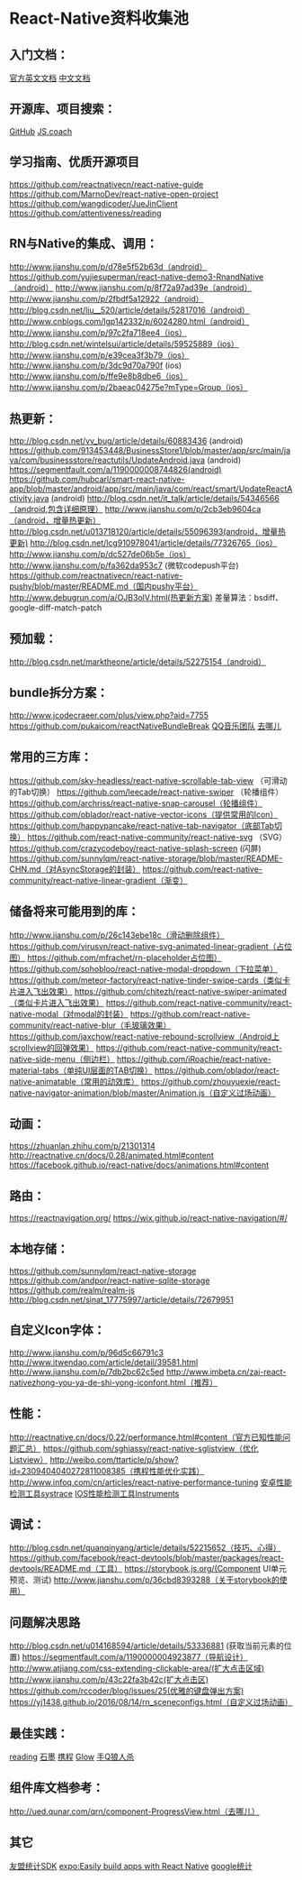 # React-Native资料收集池

## 入门文档：
[官方英文文档](https://facebook.github.io/react-native/)
[中文文档](http://reactnative.cn/)

## 开源库、项目搜索：
[GitHub](https://github.com/search?utf8=%E2%9C%93&q=react-native&type=)
[JS.coach](https://js.coach/react-native)

## 学习指南、优质开源项目
https://github.com/reactnativecn/react-native-guide
https://github.com/MarnoDev/react-native-open-project
https://github.com/wangdicoder/JueJinClient
https://github.com/attentiveness/reading

## RN与Native的集成、调用：
http://www.jianshu.com/p/d78e5f52b63d（android）
https://github.com/yujiesuperman/react-native-demo3-RnandNative（android）
http://www.jianshu.com/p/8f72a97ad39e（android）
http://www.jianshu.com/p/2fbdf5a12922（android）
http://blog.csdn.net/liu__520/article/details/52817016（android）
http://www.cnblogs.com/lgp142332/p/6024280.html（android）
http://www.jianshu.com/p/97c2fa718ee4（ios）
http://blog.csdn.net/wintelsui/article/details/59525889（ios）
http://www.jianshu.com/p/e39cea3f3b79（ios）
http://www.jianshu.com/p/3dc9d70a790f (ios)
http://www.jianshu.com/p/ffe9e8b8dbe6（ios）
http://www.jianshu.com/p/2baeac04275e?mType=Group（ios）

## 热更新：
http://blog.csdn.net/vv_bug/article/details/60883436 (android)
https://github.com/913453448/BusinessStore1/blob/master/app/src/main/java/com/businessstore/reactutils/UpdateAndroid.java (android)
https://segmentfault.com/a/1190000008744826(android)
https://github.com/hubcarl/smart-react-native-app/blob/master/android/app/src/main/java/com/react/smart/UpdateReactActivity.java (android)
http://blog.csdn.net/it_talk/article/details/54346566（android,包含详细原理）
http://www.jianshu.com/p/2cb3eb9604ca（android，增量热更新）
http://blog.csdn.net/u013718120/article/details/55096393(android，增量热更新)
http://blog.csdn.net/lcg910978041/article/details/77326765（ios）
http://www.jianshu.com/p/dc527de06b5e（ios）
http://www.jianshu.com/p/fa362da953c7 (微软codepush平台)
https://github.com/reactnativecn/react-native-pushy/blob/master/README.md（国内pushy平台）
http://www.debugrun.com/a/OJB3olV.html(热更新方案)
差量算法：bsdiff、google-diff-match-patch

## 预加载：
http://blog.csdn.net/marktheone/article/details/52275154（android）

## bundle拆分方案：
http://www.jcodecraeer.com/plus/view.php?aid=7755
https://github.com/pukaicom/reactNativeBundleBreak
[QQ音乐团队](https://mp.weixin.qq.com/s?__biz=MzI1NjEwMTM4OA==&mid=2651231742&idx=1&sn=1e5ab2536b97bd7c6776c2d215a9d8c6&scene=1&srcid=04240FnRrBh23Yz8a0Up0icS&key=b28b03434249256b07cd915f657014dd9a3cd79fc6a1552f597ec69788da4c0efaefdc328dd2c52f10b704d75775a98b&ascene=0&uin=NTkyMjI3NQ%3D%3D&devicetype=iMac+MacBookPro12%2C1+OSX+OSX+10.11.4+build(15E65)&version=11020201&pass_ticket=Sf%2BRR%2BcLL%2B55loFUPeIAYKSS9%2B77CfOES%2BMBRqAotxg%3D)
[去哪儿](http://www.ymfe.tech/blog/2017-01-17-QRN%E9%A6%96%E5%B1%8F%E5%8A%A0%E8%BD%BD%E9%80%9F%E5%BA%A6%E4%BC%98%E5%8C%96/)

## 常用的三方库：
https://github.com/skv-headless/react-native-scrollable-tab-view （可滑动的Tab切换）
https://github.com/leecade/react-native-swiper （轮播组件）
https://github.com/archriss/react-native-snap-carousel（轮播组件）
https://github.com/oblador/react-native-vector-icons（提供常用的Icon）
https://github.com/happypancake/react-native-tab-navigator（底部Tab切换）
https://github.com/react-native-community/react-native-svg （SVG）
https://github.com/crazycodeboy/react-native-splash-screen (闪屏)
https://github.com/sunnylqm/react-native-storage/blob/master/README-CHN.md（对AsyncStorage的封装）
https://github.com/react-native-community/react-native-linear-gradient（渐变）

## 储备将来可能用到的库：
http://www.jianshu.com/p/26c143ebe18c（滑动删除组件）
https://github.com/virusvn/react-native-svg-animated-linear-gradient（占位图）
https://github.com/mfrachet/rn-placeholder占位图）
https://github.com/sohobloo/react-native-modal-dropdown（下拉菜单）
https://github.com/meteor-factory/react-native-tinder-swipe-cards（类似卡片进入飞出效果）
https://github.com/chitezh/react-native-swiper-animated（类似卡片进入飞出效果）
https://github.com/react-native-community/react-native-modal（对modal的封装）
https://github.com/react-native-community/react-native-blur（毛玻璃效果）
https://github.com/jaxchow/react-native-rebound-scrollview（Android上scrollview的回弹效果）
https://github.com/react-native-community/react-native-side-menu（侧边栏）
https://github.com/iRoachie/react-native-material-tabs（单纯UI层面的TAB切换）
https://github.com/oblador/react-native-animatable（常用的动效库）
https://github.com/zhouyuexie/react-native-navigator-animation/blob/master/Animation.js（自定义过场动画）

## 动画：
https://zhuanlan.zhihu.com/p/21301314
http://reactnative.cn/docs/0.28/animated.html#content
https://facebook.github.io/react-native/docs/animations.html#content

## 路由：
https://reactnavigation.org/
https://wix.github.io/react-native-navigation/#/

## 本地存储：
https://github.com/sunnylqm/react-native-storage
https://github.com/andpor/react-native-sqlite-storage
https://github.com/realm/realm-js
http://blog.csdn.net/sinat_17775997/article/details/72679951

## 自定义Icon字体：
http://www.jianshu.com/p/96d5c66791c3
http://www.itwendao.com/article/detail/39581.html
http://www.jianshu.com/p/7db2bc62c5ed
http://www.imbeta.cn/zai-react-nativezhong-you-ya-de-shi-yong-iconfont.html（推荐）

## 性能：
http://reactnative.cn/docs/0.22/performance.html#content（官方已知性能问题汇总）
https://github.com/sghiassy/react-native-sglistview（优化Listview）
http://weibo.com/ttarticle/p/show?id=2309404040272811008385（携程性能优化实践）
http://www.infoq.com/cn/articles/react-native-performance-tuning
[安卓性能检测工具systrace](https://developer.android.com/studio/profile/systrace-commandline.html)
[IOS性能检测工具Instruments](https://developer.apple.com/library/content/documentation/DeveloperTools/Conceptual/InstrumentsUserGuide/index.html)

## 调试：
http://blog.csdn.net/quanqinyang/article/details/52215652（技巧、心得）
https://github.com/facebook/react-devtools/blob/master/packages/react-devtools/README.md（工具）
https://storybook.js.org/(Component UI单元预览、测试)
http://www.jianshu.com/p/36cbd8393288（关于storybook的使用）

## 问题解决思路
http://blog.csdn.net/u014168594/article/details/53336881 (获取当前元素的位置)
https://segmentfault.com/a/1190000004923877（导航设计）
http://www.atjiang.com/css-extending-clickable-area/(扩大点击区域)
http://www.jianshu.com/p/43c22fa3b42c(扩大点击区)
https://github.com/rccoder/blog/issues/25(优雅的键盘弹出方案)
https://yj1438.github.io/2016/08/14/rn_sceneconfigs.html（自定义过场动画）

## 最佳实践：
[reading](https://richardcao.me/2016/07/05/Talk-About-Reading/)
[石墨](http://mp.weixin.qq.com/s/GqM-0w2P0WMpr6yK77jL3w)
[携程](http://techshow.ctrip.com/wp-content/uploads/2016/11/%E6%90%BA%E7%A8%8B%E6%98%AF%E5%A6%82%E4%BD%95%E5%8E%BB%E5%81%9AReact-Native%E4%BC%98%E5%8C%96%E7%9A%84-%E8%B5%B5%E8%BE%9B%E8%B4%B5.pdf)
[Glow](http://tech.glowing.com/cn/react-native-at-glow/)
[手Q狼人杀](https://www.qcloud.com/community/article/890966)

## 组件库文档参考：
http://ued.qunar.com/qrn/component-ProgressView.html（去哪儿）

## 其它
[友盟统计SDK](http://dev.umeng.com/analytics/h5/react-native%E9%9B%86%E6%88%90%E6%96%87%E6%A1%A3)
[expo:Easily build apps with React Native](https://expo.io/)
[google统计](https://github.com/idehub/react-native-google-analytics-bridge)
